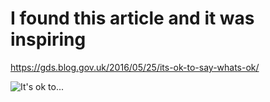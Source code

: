 # I found this article and it was inspiring

<https://gds.blog.gov.uk/2016/05/25/its-ok-to-say-whats-ok/>

![It's ok to...](https://image-store.slidesharecdn.com/853dc579-471d-4ee4-be98-d1936fb919af-original.png)
